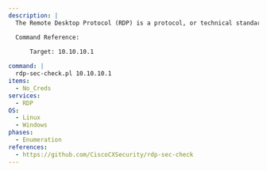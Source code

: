 ```yaml
---
description: |
  The Remote Desktop Protocol (RDP) is a protocol, or technical standard, for using a desktop computer remotely. rdp-sec-check is a Perl script to enumerate security settings of an RDP Service. The following command checks the security settings of the RDP service.

  Command Reference:
    
      Target: 10.10.10.1

command: |
  rdp-sec-check.pl 10.10.10.1
items:
  - No_Creds
services:
  - RDP
OS:
  - Linux
  - Windows
phases:
  - Enumeration
references:
  - https://github.com/CiscoCXSecurity/rdp-sec-check
---
```

